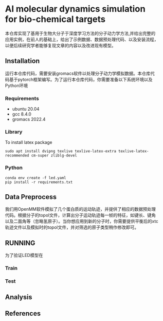 # AI molecular dynamics simulation for bio-chemical targets

本仓库实现了基用于生物大分子于深度学习方法的分子动力学方法,并给出完整的应用实例，在前人的基础上，给出了示例数据、数据预处理代码、以及安装流程，以便后续研究学者能够复现文章的内容以及改进现有模型。

## Installation

运行本仓库代码，需要安装gromacs软件以处理分子动力学模拟数据。本仓库代码基于pytorch框架编写。为了运行本仓库代码，你需要准备以下系统环境以及Python环境

### Requirements

<ul>
<li>ubuntu 20.04</li>
<li>gcc 8.4.0</li>
<li>gromacs 2022.4 </li>
</ul>

### Library

To install latex package

```
sudo apt install dvipng texlive texlive-latex-extra texlive-latex-recommended cm-super zliblg-devel
```

### Python

```
conda env create -f led.yaml
pip install -r requirements.txt
```

## Data Preprocess

我们用OpenMM软件模拟了几个蛋白质的运动轨迹，并提供了相应的数据预处理代码。根据分子的topol文件，计算出分子运动轨迹每一帧的特征，如键长、键角以及二面角等（忽略氢原子）。当你想应用到新的分子时，你需要提供平衡后的xtc轨迹文件以及模拟时的topol文件，并对筛选的原子类型稍作修改即可。

## RUNNING

为了验证LED模型在

### Train

### Test

## Analysis


## References
